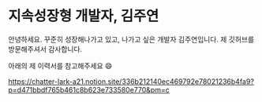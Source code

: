 # 지속성장형 개발자, 김주연

안녕하세요.
꾸준히 성장해나가고 있고, 나가고 싶은 개발자 김주연입니다.
제 깃허브를 방문해주셔서 감사합니다.


아래의 제 이력서를 참고해주세요 😄

https://chatter-lark-a21.notion.site/336b212140ec469792e78021236b4fa9?p=d471bbdf765b461c8b623e733580e770&pm=c
